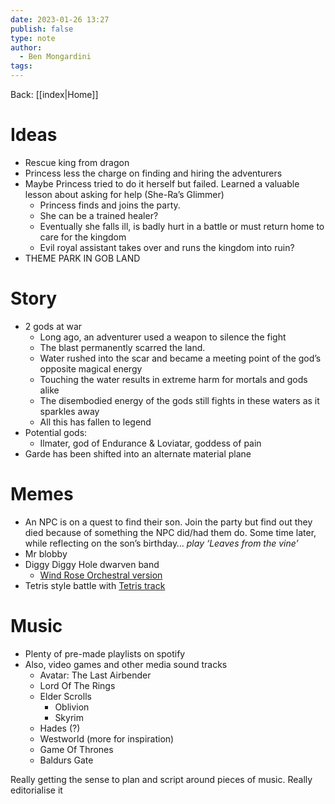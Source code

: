 ```yaml
---
date: 2023-01-26 13:27
publish: false
type: note
author:
  - Ben Mongardini
tags:
---
```

Back: [[index|Home]]

# Ideas
- Rescue king from dragon 
- Princess less the charge on finding and hiring the adventurers 
- Maybe Princess tried to do it herself but failed. Learned a valuable lesson about asking for help (She-Ra’s Glimmer)  
	- Princess finds and joins the party. 
	- She can be a trained healer? 
	- Eventually she falls ill, is badly hurt in a battle or must return home to care for the kingdom 
	- Evil royal assistant takes over and runs the kingdom into ruin? 
- THEME PARK IN GOB LAND

# Story
- 2 gods at war
	- Long ago, an adventurer used a weapon to silence the fight
	- The blast permanently scarred the land. 
	- Water rushed into the scar and became a meeting point of the god’s opposite magical energy
	- Touching the water results in extreme harm for mortals and gods alike
	- The disembodied energy of the gods still fights in these waters as it sparkles away
	- All this has fallen to legend
- Potential gods:
	- Ilmater, god of Endurance & Loviatar, goddess of pain
- Garde has been shifted into an alternate material plane
# Memes
- An NPC is on a quest to find their son. Join the party but find out they died because of something the NPC did/had them do. Some time later, while reflecting on the son’s birthday… *play ‘Leaves from the vine’*
- Mr blobby 
- Diggy Diggy Hole dwarven band
	-  [Wind Rose Orchestral version](https://open.spotify.com/track/6HjXV0YPaBMKMW3yi0mEIp?si=a46557e4d3b54af2)
- Tetris style battle with [Tetris track](https://open.spotify.com/track/4DCmAHZzFzdLgqx0qAKVMB?si=51efa5743dd449ce)

# Music
- Plenty of pre-made playlists on spotify 
- Also, video games and other media sound tracks 
	- Avatar: The Last Airbender
	- Lord Of The Rings
	- Elder Scrolls 
		- Oblivion 
		- Skyrim 
	- Hades (?) 
	- Westworld (more for inspiration)
	- Game Of Thrones 
	- Baldurs Gate 

Really getting the sense to plan and script around pieces of music. Really editorialise it
